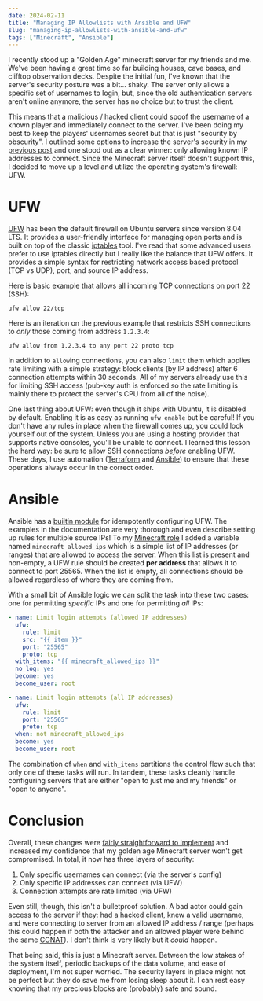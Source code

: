 ```yaml
---
date: 2024-02-11
title: "Managing IP Allowlists with Ansible and UFW"
slug: "managing-ip-allowlists-with-ansible-and-ufw"
tags: ["Minecraft", "Ansible"]
---
```


I recently stood up a "Golden Age" minecraft server for my friends and me.
We've been having a great time so far building houses, cave bases, and clifftop observation decks.
Despite the initial fun, I've known that the server's security posture was a bit... shaky.
The server only allows a specific set of usernames to login, but, since the old authentication servers aren't online anymore, the server has no choice but to trust the client.

This means that a malicious / hacked client could spoof the username of a known player and immediately connect to the server.
I've been doing my best to keep the players' usernames secret but that is just "security by obscurity".
I outlined some options to increase the server's security in my [previous post](/posts/automating-a-golden-age-minecraft-server/) and one stood out as a clear winner: only allowing known IP addresses to connect.
Since the Minecraft server itself doesn't support this, I decided to move up a level and utilize the operating system's firewall: UFW.

# UFW

[UFW](https://help.ubuntu.com/community/UFW) has been the default firewall on Ubuntu servers since version 8.04 LTS.
It provides a user-friendly interface for managing open ports and is built on top of the classic [iptables](https://linux.die.net/man/8/iptables) tool.
I've read that some advanced users prefer to use iptables directly but I really like the balance that UFW offers.
It provides a simple syntax for restricting network access based protocol (TCP vs UDP), port, and source IP address.

Here is basic example that allows all incoming TCP connections on port 22 (SSH):

```
ufw allow 22/tcp
```

Here is an iteration on the previous example that restricts SSH connections to _only_ those coming from address `1.2.3.4`:

```
ufw allow from 1.2.3.4 to any port 22 proto tcp
```

In addition to `allow`ing connections, you can also `limit` them which applies rate limiting with a simple strategy: block clients (by IP address) after 6 connection attempts within 30 seconds.
All of my servers already use this for limiting SSH access (pub-key auth is enforced so the rate limiting is mainly there to protect the server's CPU from all of the noise).

One last thing about UFW: even though it ships with Ubuntu, it is disabled by default.
Enabling it is as easy as running `ufw enable` but be careful!
If you don't have any rules in place when the firewall comes up, you could lock yourself out of the system.
Unless you are using a hosting provider that supports native consoles, you'll be unable to connect.
I learned this lesson the hard way: be sure to allow SSH connections _before_ enabling UFW.
These days, I use automation ([Terraform](https://www.terraform.io/) and [Ansible](https://www.ansible.com/)) to ensure that these operations always occur in the correct order.

# Ansible

Ansible has a [builtin module](https://docs.ansible.com/ansible/latest/collections/community/general/ufw_module.html) for idempotently configuring UFW.
The examples in the documentation are very thorough and even describe setting up rules for multiple source IPs!
To my [Minecraft role](https://github.com/theandrew168/devops/tree/master/roles/minecraft) I added a variable named `minecraft_allowed_ips` which is a simple list of IP addresses (or ranges) that are allowed to access the server.
When this list is present and non-empty, a UFW rule should be created **per address** that allows it to connect to port 25565.
When the list is empty, all connections should be allowed regardless of where they are coming from.

With a small bit of Ansible logic we can split the task into these two cases: one for permitting _specific_ IPs and one for permitting _all_ IPs:

```yaml
- name: Limit login attempts (allowed IP addresses)
  ufw:
    rule: limit
    src: "{{ item }}"
    port: "25565"
    proto: tcp
  with_items: "{{ minecraft_allowed_ips }}"
  no_log: yes
  become: yes
  become_user: root

- name: Limit login attempts (all IP addresses)
  ufw:
    rule: limit
    port: "25565"
    proto: tcp
  when: not minecraft_allowed_ips
  become: yes
  become_user: root
```

The combination of `when` and `with_items` partitions the control flow such that only one of these tasks will run.
In tandem, these tasks cleanly handle configuring servers that are either "open to just me and my friends" or "open to anyone".

# Conclusion

Overall, these changes were [fairly straightforward to implement](https://github.com/theandrew168/devops/commit/9aa74693962d3e2b3a655ddde68eeb59bfcc4e12) and increased my confidence that my golden age Minecraft server won't get compromised.
In total, it now has three layers of security:

1. Only specific usernames can connect (via the server's config)
2. Only specific IP addresses can connect (via UFW)
3. Connection attempts are rate limited (via UFW)

Even still, though, this isn't a bulletproof solution.
A bad actor could gain access to the server if they: had a hacked client, knew a valid username, and were connecting to server from an allowed IP address / range (perhaps this could happen if both the attacker and an allowed player were behind the same [CGNAT](https://www.rapidseedbox.com/blog/cgnat)).
I don't think is very likely but it _could_ happen.

That being said, this is just a Minecraft server.
Between the low stakes of the system itself, periodic backups of the data volume, and ease of deployment, I'm not super worried.
The security layers in place might not be perfect but they do save me from losing sleep about it.
I can rest easy knowing that my precious blocks are (probably) safe and sound.

